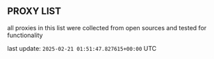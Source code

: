 ## PROXY LIST

all proxies in this list were collected from open sources and tested for functionality

last update: `2025-02-21 01:51:47.827615+00:00` UTC